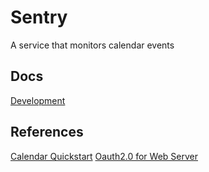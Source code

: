 # Sentry

A service that monitors calendar events

## Docs

[Development](docs/development.md)

## References

[Calendar Quickstart](https://developers.google.com/calendar/quickstart/go)
[Oauth2.0 for Web Server](https://developers.google.com/identity/protocols/OAuth2WebServer)

